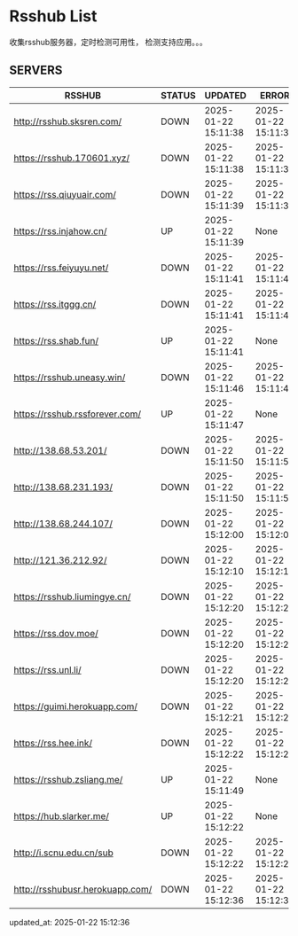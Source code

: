 # Rsshub List

收集rsshub服务器，定时检测可用性， 检测支持应用。。。


## SERVERS

|  RSSHUB   | STATUS  | UPDATED  | ERROR  | TWITTER |  
|  ----  | ----  | ----  | ----  | ---- |  
| http://rsshub.sksren.com/ | DOWN | 2025-01-22 15:11:38 | 2025-01-22 15:11:38 |  
| https://rsshub.170601.xyz/ | DOWN | 2025-01-22 15:11:38 | 2025-01-22 15:11:38 |  
| https://rss.qiuyuair.com/ | DOWN | 2025-01-22 15:11:39 | 2025-01-22 15:11:39 |  
| https://rss.injahow.cn/ | UP | 2025-01-22 15:11:39 | None ||  
| https://rss.feiyuyu.net/ | DOWN | 2025-01-22 15:11:41 | 2025-01-22 15:11:41 |  
| https://rss.itggg.cn/ | DOWN | 2025-01-22 15:11:41 | 2025-01-22 15:11:41 |  
| https://rss.shab.fun/ | UP | 2025-01-22 15:11:41 | None ||  
| https://rsshub.uneasy.win/ | DOWN | 2025-01-22 15:11:46 | 2025-01-22 15:11:46 |  
| https://rsshub.rssforever.com/ | UP | 2025-01-22 15:11:47 | None ||  
| http://138.68.53.201/ | DOWN | 2025-01-22 15:11:50 | 2025-01-22 15:11:50 |  
| http://138.68.231.193/ | DOWN | 2025-01-22 15:11:50 | 2025-01-22 15:11:50 |  
| http://138.68.244.107/ | DOWN | 2025-01-22 15:12:00 | 2025-01-22 15:12:00 |  
| http://121.36.212.92/ | DOWN | 2025-01-22 15:12:10 | 2025-01-22 15:12:10 |  
| https://rsshub.liumingye.cn/ | DOWN | 2025-01-22 15:12:20 | 2025-01-22 15:12:20 |  
| https://rss.dov.moe/ | DOWN | 2025-01-22 15:12:20 | 2025-01-22 15:12:20 |  
| https://rss.unl.li/ | DOWN | 2025-01-22 15:12:20 | 2025-01-22 15:12:20 |  
| https://guimi.herokuapp.com/ | DOWN | 2025-01-22 15:12:21 | 2025-01-22 15:12:21 |  
| https://rss.hee.ink/ | DOWN | 2025-01-22 15:12:22 | 2025-01-22 15:12:22 |  
| https://rsshub.zsliang.me/ | UP | 2025-01-22 15:11:49 | None |OK|  
| https://hub.slarker.me/ | UP | 2025-01-22 15:12:22 | None ||  
| http://i.scnu.edu.cn/sub | DOWN | 2025-01-22 15:12:22 | 2025-01-22 15:12:22 |  
| http://rsshubusr.herokuapp.com/ | DOWN | 2025-01-22 15:12:36 | 2025-01-22 15:12:36 |  
  

updated_at: 2025-01-22 15:12:36  

